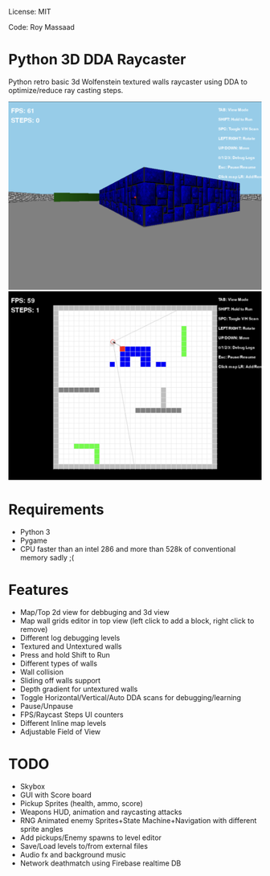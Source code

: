 License: MIT

Code: Roy Massaad

# Python 3D DDA Raycaster 

Python retro basic 3d Wolfenstein textured walls raycaster using DDA to optimize/reduce ray casting steps.

![](doc/screenshot1.png)
![](doc/screenshot2.png)

# Requirements

* Python 3
* Pygame
* CPU faster than an intel 286 and more than 528k of conventional memory sadly ;(

# Features

* Map/Top 2d view for debbuging and 3d view
* Map wall grids editor in top view (left click to add a block, right click to remove)
* Different log debugging levels
* Textured and Untextured walls
* Press and hold Shift to Run
* Different types of walls
* Wall collision
* Sliding off walls support
* Depth gradient for untextured walls
* Toggle Horizontal/Vertical/Auto DDA scans for debugging/learning 
* Pause/Unpause
* FPS/Raycast Steps UI counters
* Different Inline map levels
* Adjustable Field of View

# TODO

* Skybox
* GUI with Score board
* Pickup Sprites (health, ammo, score)
* Weapons HUD, animation and raycasting attacks
* RNG Animated enemy Sprites+State Machine+Navigation with different sprite angles
* Add pickups/Enemy spawns to level editor
* Save/Load levels to/from external files
* Audio fx and background music
* Network deathmatch using Firebase realtime DB
